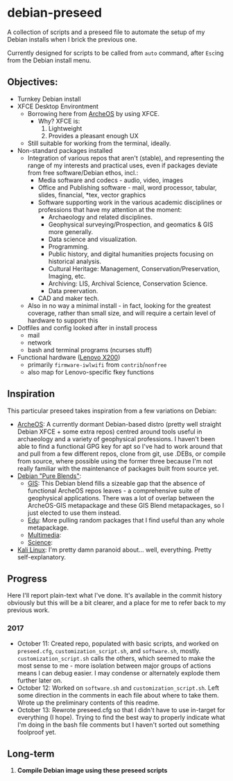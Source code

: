 # debian-preseed

A collection of scripts and a preseed file to automate the setup of my Debian installs when I brick the previous one.

Currently designed for scripts to be called from `auto` command, after `Esc`ing from the Debian install menu. 

## Objectives:
 - Turnkey Debian install
 - XFCE Desktop Environtment
   - Borrowing here from [ArcheOS](http://www.archeos.eu) by using XFCE. 
	 - Why? XFCE is:
         1. Lightweight
         2. Provides a pleasant enough UX   
   - Still suitable for working from the terminal, ideally.
 - Non-standard packages installed
   - Integration of various repos that aren't (stable), and representing the range of my interests and practical uses, even if packages deviate from free software/Debian ethos, incl.:
     - Media software and codecs - audio, video, images
     - Office and Publishing software - mail, word processor, tabular, slides, financial, *tex, vector graphics
     - Software supporting work in the various academic disciplines or professions that have my attention at the moment:
	   - Archaeology and related disciplines.
	   - Geophysical surveying/Prospection, and geomatics & GIS more generally.
	   - Data science and visualization.
	   - Programming.
	   - Public history, and digital humanities projects focusing on historical analysis.
	   - Cultural Heritage: Management, Conservation/Preservation, Imaging, etc.
	   - Archiving: LIS, Archival Science, Conservation Science.
	   - Data preervation.
     - CAD and maker tech.
   - Also in no way a minimal install - in fact, looking for the greatest coverage, rather than small size, and will require a certain level of hardware to support this
- Dotfiles and config looked after in install process
  - mail
  - network
  - bash and terminal programs (ncurses stuff)
 - Functional hardware ([Lenovo X200](https://support.lenovo.com/ca/en/solutions/pd013529))
   - primarily `firmware-iwlwifi` from `contrib`/`nonfree`
   - also map for Lenovo-specific fkey functions
  
## Inspiration
This particular preseed takes inspiration from a few variations on Debian:
- [ArcheOS](http://www.archeos.eu/): A currently dormant Debian-based distro (pretty well straight Debian XFCE + some extra repos) centred around tools useful in archaeology and a variety of geophysical professions. I haven't been able to find a functional GPG key for apt so I've had to work around that and pull from a few different repos, clone from git, use .DEBs, or compile from source, where possible using the former three because I'm not really familiar with the maintenance of packages built from source yet. 
- [Debian "Pure Blends"](https://www.debian.org/blends/):
  - [GIS](https://www.debian.org/blends/gis/): This Debian blend fills a sizeable gap that the absence of functional ArcheOS repos leaves - a comprehensive suite of geophysical applications. There was a lot of overlap between the ArcheOS-GIS metapackage and these GIS Blend metapackages, so I just elected to use them instead. 
  - [Edu](https://wiki.debian.org/DebianEdu/): More pulling random packages that I find useful than any whole metapackage.
  - [Multimedia](#):
  - [Science](#):
- [Kali Linux](https://www.kali.org/): I'm pretty damn paranoid about... well, everything. Pretty self-explanatory.

## Progress

Here I'll report plain-text what I've done. It's available in the commit history obviously but this will be a bit clearer, and a place for me to refer back to my previous work.
### 2017
- October 11: Created repo, populated with basic scripts, and worked on `preseed.cfg`, `customization_script.sh`, and `software.sh`, mostly. `customization_script.sh` calls the others, which seemed to make the most sense to me - more isolation between major groups of actions means I can debug easier. I may condense or alternately explode them further later on.
- October 12: Worked on `software.sh` and `customization_script.sh`. Left some direction in the comments in each file about where to take them. Wrote up the preliminary contents of this readme.
- October 13: Rewrote preseed.cfg so that I didn't have to use in-target for everything (I hope). Trying to find the best way to properly indicate what I'm doing in the bash file comments but I haven't sorted out something foolproof yet.

## Long-term

1. **Compile Debian image using these preseed scripts** 
